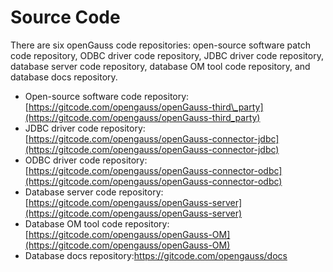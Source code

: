# Source Code<a name="EN-US_TOPIC_0289899190"></a>

There are six openGauss code repositories: open-source software patch code repository, ODBC driver code repository, JDBC driver code repository, database server code repository, database OM tool code repository, and database docs repository.

-   Open-source software code repository:  [https://gitcode.com/opengauss/openGauss-third\_party](https://gitcode.com/opengauss/openGauss-third_party)
-   JDBC driver code repository:  [https://gitcode.com/opengauss/openGauss-connector-jdbc](https://gitcode.com/opengauss/openGauss-connector-jdbc)
-   ODBC driver code repository:  [https://gitcode.com/opengauss/openGauss-connector-odbc](https://gitcode.com/opengauss/openGauss-connector-odbc)
-   Database server code repository:  [https://gitcode.com/opengauss/openGauss-server](https://gitcode.com/opengauss/openGauss-server)
-   Database OM tool code repository:  [https://gitcode.com/opengauss/openGauss-OM](https://gitcode.com/opengauss/openGauss-OM)
-   Database docs repository:https://gitcode.com/opengauss/docs